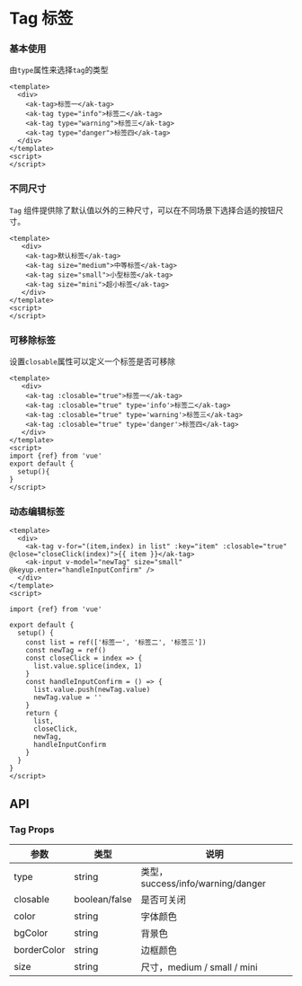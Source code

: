 # Tag 标签

### 基本使用

由`type`属性来选择`tag`的类型

```vue demo
<template>
  <div>
    <ak-tag>标签一</ak-tag>
    <ak-tag type="info">标签二</ak-tag>
    <ak-tag type="warning">标签三</ak-tag>
    <ak-tag type="danger">标签四</ak-tag>
  </div>
</template>
<script>
</script>

```

### 不同尺寸

`Tag` 组件提供除了默认值以外的三种尺寸，可以在不同场景下选择合适的按钮尺寸。

```vue demo
<template>
   <div>
    <ak-tag>默认标签</ak-tag>
    <ak-tag size="medium">中等标签</ak-tag>
    <ak-tag size="small">小型标签</ak-tag>
    <ak-tag size="mini">超小标签</ak-tag>
   </div>
</template>
<script>
</script>
```

### 可移除标签

设置`closable`属性可以定义一个标签是否可移除

```vue demo
<template>
   <div>
    <ak-tag :closable="true">标签一</ak-tag>
    <ak-tag :closable="true" type='info'>标签二</ak-tag>
    <ak-tag :closable="true" type='warning'>标签三</ak-tag>
    <ak-tag :closable="true" type='danger'>标签四</ak-tag>
   </div>
</template>
<script>
import {ref} from 'vue'
export default {
  setup(){
}
</script>
```

### 动态编辑标签

```vue demo
<template>
  <div>
    <ak-tag v-for="(item,index) in list" :key="item" :closable="true" @close="closeClick(index)">{{ item }}</ak-tag>
    <ak-input v-model="newTag" size="small" @keyup.enter="handleInputConfirm" />
  </div>
</template>
<script>

import {ref} from 'vue'

export default {
  setup() {
    const list = ref(['标签一', '标签二', '标签三'])
    const newTag = ref()
    const closeClick = index => {
      list.value.splice(index, 1)
    }
    const handleInputConfirm = () => {
      list.value.push(newTag.value)
      newTag.value = ''
    }
    return {
      list,
      closeClick,
      newTag,
      handleInputConfirm
    }
  }
}
</script>
```

## API

### Tag Props

|参数|类型|说明|
|----------|--------------|--------|
|type           | string         |类型，success/info/warning/danger|
|closable       | boolean/false  |是否可关闭|
|color          | string         |字体颜色|
|bgColor        | string         |背景色|
|borderColor    | string         |边框颜色|
|size           | string         |尺寸，medium / small / mini|
